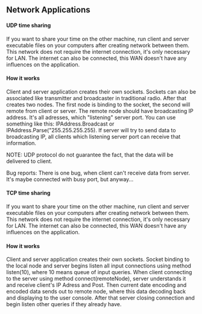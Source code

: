 ## Network Applications 

#### UDP time sharing

If you want to share your time on the other machine, run client and server executable files on your 
computers after creating network between them. This network does not require the internet connection, 
it's only necessary for LAN. The internet can also be connected, this WAN doesn't have any influences 
on the application. 

#### How it works

Client and server application creates their own sockets. Sockets can also be associated like transmitter 
and broadcaster in traditional radio. After that creates two nodes. The first node is binding to the socket, the
second will remote from client or server. The remote node should have broadcasting IP address. It's all adresses, which 
"listening" server port. You can use something like this: IPAddress.Broadcast or IPAddress.Parse("255.255.255.255).
If server will try to send data to broadcasting IP, all clients which listening server port can receive that information.

NOTE: UDP protocol do not guarantee the fact, that the data will be delivered to client.


Bug reports: There is one bug, when client can't receive data from server. It's maybe connected with busy port, but anyway...

#### TCP time sharing

If you want to share your time on the other machine, run client and server executable files on your 
computers after creating network between them. This network does not require the internet connection, 
it's only necessary for LAN. The internet can also be connected, this WAN doesn't have any influences 
on the application. 

#### How it works
Client and server application creates their own sockets. Socket binding to the local node and server begins listen all input connections using method listen(10), where 10 means queue of input queries. When client connecting to the server using method connect(remoteNode), server understands it and receive client's IP Adress and Post. Then current date encoding and encoded data sends out to remote node, where this data decoding back and displaying to the user console. After that server closing connection and begin listen other queries if they already have.
